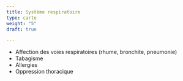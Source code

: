 ```yaml
---
title: Système respiratoire
type: carte
weight: "5"
draft: true

---
```

* Affection des voies respiratoires (rhume, bronchite, pneumonie)
* Tabagisme
* Allergies
* Oppression thoracique